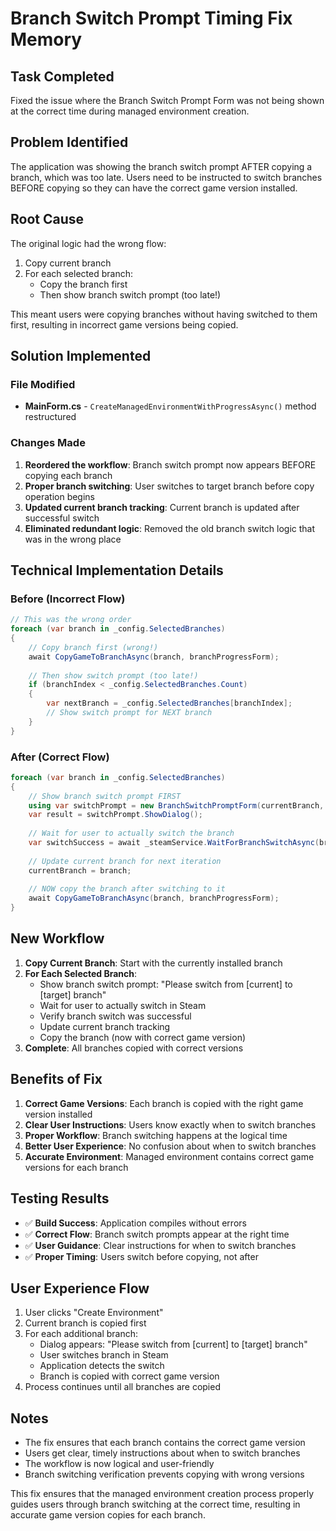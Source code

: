 # Branch Switch Prompt Timing Fix Memory

## Task Completed
Fixed the issue where the Branch Switch Prompt Form was not being shown at the correct time during managed environment creation.

## Problem Identified
The application was showing the branch switch prompt AFTER copying a branch, which was too late. Users need to be instructed to switch branches BEFORE copying so they can have the correct game version installed.

## Root Cause
The original logic had the wrong flow:
1. Copy current branch
2. For each selected branch:
   - Copy the branch first
   - Then show branch switch prompt (too late!)

This meant users were copying branches without having switched to them first, resulting in incorrect game versions being copied.

## Solution Implemented

### File Modified
- **MainForm.cs** - `CreateManagedEnvironmentWithProgressAsync()` method restructured

### Changes Made
1. **Reordered the workflow**: Branch switch prompt now appears BEFORE copying each branch
2. **Proper branch switching**: User switches to target branch before copy operation begins
3. **Updated current branch tracking**: Current branch is updated after successful switch
4. **Eliminated redundant logic**: Removed the old branch switch logic that was in the wrong place

## Technical Implementation Details

### Before (Incorrect Flow)
```csharp
// This was the wrong order
foreach (var branch in _config.SelectedBranches)
{
    // Copy branch first (wrong!)
    await CopyGameToBranchAsync(branch, branchProgressForm);
    
    // Then show switch prompt (too late!)
    if (branchIndex < _config.SelectedBranches.Count)
    {
        var nextBranch = _config.SelectedBranches[branchIndex];
        // Show switch prompt for NEXT branch
    }
}
```

### After (Correct Flow)
```csharp
foreach (var branch in _config.SelectedBranches)
{
    // Show branch switch prompt FIRST
    using var switchPrompt = new BranchSwitchPromptForm(currentBranch, branch);
    var result = switchPrompt.ShowDialog();
    
    // Wait for user to actually switch the branch
    var switchSuccess = await _steamService.WaitForBranchSwitchAsync(branch, _config.GameInstallPath);
    
    // Update current branch for next iteration
    currentBranch = branch;
    
    // NOW copy the branch after switching to it
    await CopyGameToBranchAsync(branch, branchProgressForm);
}
```

## New Workflow

1. **Copy Current Branch**: Start with the currently installed branch
2. **For Each Selected Branch**:
   - Show branch switch prompt: "Please switch from [current] to [target] branch"
   - Wait for user to actually switch in Steam
   - Verify branch switch was successful
   - Update current branch tracking
   - Copy the branch (now with correct game version)
3. **Complete**: All branches copied with correct versions

## Benefits of Fix

1. **Correct Game Versions**: Each branch is copied with the right game version installed
2. **Clear User Instructions**: Users know exactly when to switch branches
3. **Proper Workflow**: Branch switching happens at the logical time
4. **Better User Experience**: No confusion about when to switch branches
5. **Accurate Environment**: Managed environment contains correct game versions for each branch

## Testing Results

- ✅ **Build Success**: Application compiles without errors
- ✅ **Correct Flow**: Branch switch prompts appear at the right time
- ✅ **User Guidance**: Clear instructions for when to switch branches
- ✅ **Proper Timing**: Users switch before copying, not after

## User Experience Flow

1. User clicks "Create Environment"
2. Current branch is copied first
3. For each additional branch:
   - Dialog appears: "Please switch from [current] to [target] branch"
   - User switches branch in Steam
   - Application detects the switch
   - Branch is copied with correct game version
4. Process continues until all branches are copied

## Notes

- The fix ensures that each branch contains the correct game version
- Users get clear, timely instructions about when to switch branches
- The workflow is now logical and user-friendly
- Branch switching verification prevents copying with wrong versions

This fix ensures that the managed environment creation process properly guides users through branch switching at the correct time, resulting in accurate game version copies for each branch.
